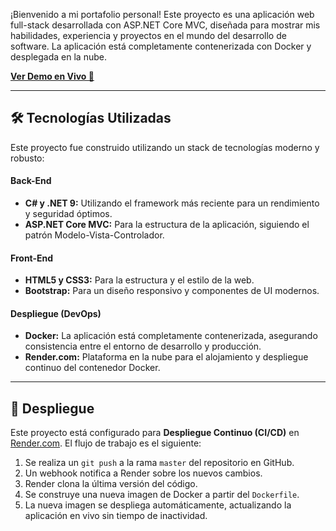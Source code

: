 ¡Bienvenido a mi portafolio personal! Este proyecto es una aplicación web full-stack desarrollada con ASP.NET Core MVC, diseñada para mostrar mis habilidades, experiencia y proyectos en el mundo del desarrollo de software. La aplicación está completamente contenerizada con Docker y desplegada en la nube.

**[Ver Demo en Vivo 🚀](https://portafoliocsharp.onrender.com/)**

---

## 🛠️ Tecnologías Utilizadas

Este proyecto fue construido utilizando un stack de tecnologías moderno y robusto:

#### **Back-End**
* **C# y .NET 9:** Utilizando el framework más reciente para un rendimiento y seguridad óptimos.
* **ASP.NET Core MVC:** Para la estructura de la aplicación, siguiendo el patrón Modelo-Vista-Controlador.


#### **Front-End**
* **HTML5 y CSS3:** Para la estructura y el estilo de la web.
* **Bootstrap:** Para un diseño responsivo y componentes de UI modernos.


#### **Despliegue (DevOps)**
* **Docker:** La aplicación está completamente contenerizada, asegurando consistencia entre el entorno de desarrollo y producción.
* **Render.com:** Plataforma en la nube para el alojamiento y despliegue continuo del contenedor Docker.

---

## 🚀 Despliegue

Este proyecto está configurado para **Despliegue Continuo (CI/CD)** en [Render.com](https://render.com/). El flujo de trabajo es el siguiente:

1.  Se realiza un `git push` a la rama `master` del repositorio en GitHub.
2.  Un webhook notifica a Render sobre los nuevos cambios.
3.  Render clona la última versión del código.
4.  Se construye una nueva imagen de Docker a partir del `Dockerfile`.
5.  La nueva imagen se despliega automáticamente, actualizando la aplicación en vivo sin tiempo de inactividad.

